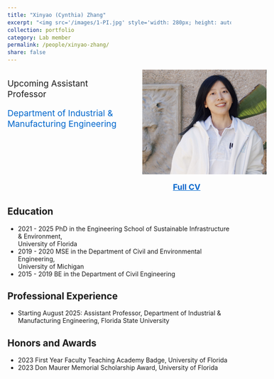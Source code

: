 ```yaml
---
title: "Xinyao (Cynthia) Zhang"
excerpt: "<img src='/images/1-PI.jpg' style='width: 280px; height: auto;'><br/><br/>Upcoming Assistant<br/>Professor in Industrial &<br/>Manufacturing Engineering"
collection: portfolio
category: Lab member
permalink: /people/xinyao-zhang/
share: false
---
```

<style>
  a {
    color: #E56915;
  }
</style>

<div style="display: flex; flex-wrap: wrap; gap: 30px; margin-bottom: 2rem;">
  <!-- Left Column: Name, Title, Department -->
  <div style="flex: 2; min-width: 250px;">
    <!-- <h1 style="font-size: 2rem; font-weight: bold; margin-bottom: 10px;">Xinyao (Cynthia) Zhang</h1> -->
    <p style="font-size: 1.2rem; margin-bottom: 0.5em;">Upcoming Assistant Professor</p>
    <p style="font-size: 1.2rem; margin-bottom: 1.5em;">
      <a href="https://eng.famu.fsu.edu/ime" target="_blank" 
         style="color: #0066cc; text-decoration: none;">
        Department of Industrial &amp; Manufacturing Engineering
      </a>
    </p>
  </div>

  <!-- Right Column: Photo and CV Link -->
  <div style="flex: 1; min-width: 200px; text-align: center;">
    <img src="/images/1-PI.jpg" alt="Xinyao (Cynthia) Zhang" 
         style="max-width: 280px; height: auto;">
    <div style="margin-top: 15px;">
      <a href="/files/Xinyao_Cynthia_Zhang_CV.pdf" target="_blank"
         style="color: #0066cc; font-size: 18px; font-weight: bold;">
        Full CV
      </a>
    </div>
  </div>
</div> 

<!-- Education Section -->
<h2>Education</h2>
<ul>
  <li>2021 - 2025 PhD in the Engineering School of Sustainable Infrastructure &amp; Environment, 
      <br/>University of Florida</li>
  <li>2019 - 2020 MSE in the Department of Civil and Environmental Engineering, 
      <br/>University of Michigan</li>
  <li>2015 - 2019 BE in the Department of Civil Engineering</li>
</ul>

<!-- Professional Experience Section -->
<h2>Professional Experience</h2>
<ul>
  <li>Starting August 2025: Assistant Professor, Department of Industrial &amp; Manufacturing 
      Engineering, Florida State University</li>
</ul>

<!-- Honors and Awards Section -->
<h2>Honors and Awards</h2>
<ul>
  <li>2023 First Year Faculty Teaching Academy Badge, University of Florida</li>
  <li>2023 Don Maurer Memorial Scholarship Award, University of Florida</li>
</ul>

